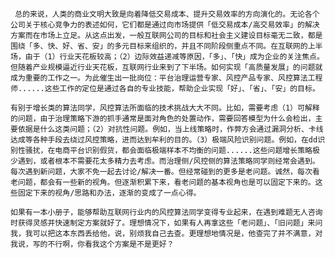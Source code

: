      总的来说，人类的商业文明大致是向着降低交易成本、提升交易效率的方向演化的。无论各个公司关于核心竞争力的表述如何，它们都是通过向市场提供「低交易成本/高交易效率」的解决方案而在市场上立足。从这点出发，一般互联网公司的目标和社会主义建设目标毫无二致，都是围绕「多、快、好、省、安」的多元目标来组织的，并且不同阶段侧重点不同。在互联网的上半场，由于（1）行业天花板较高；（2）边际效益递减等原因，「多」、「快」成为企业的关注焦点。但随着产业规模逼近行业天花板，互联网行业来到了下半场。如何实现「高质量发展」的问题就成为重要的工作之一。为此催生出一批岗位：平台治理运营专家、风控产品专家、风控算法工程师......这些工作的定位是通过各自的专业技能，帮助企业实现「好」、「省」、「安」的目标。

    有别于增长类的算法同学，风控算法所面临的技术挑战大大不同。比如，需要考虑（1）可解释的问题，由于治理策略下游的抓手通常是面对角色的处置动作，需要回答模型为什么会检出，主要依据是什么这类问题；（2）对抗性问题。例如，当上线策略时，作弊方会通过漏洞分析、卡线达成等各种手段去绕过风控策略，进而达到牟利的目的。（3）极端风险识别问题。例如，在dd识别性骚扰，在电商平台识别假货，都会面临极端样本不均衡的问题......这些问题增长策略极少遇到，或者根本不需要花太多精力去考虑。而治理侧/风控侧的算法策略同学则经常会遇到。每次遇到新问题，大家不免一起去讨论/解决一番。但经常碰到的更多是老问题。诚然，每次看老问题，都会有一些新的视角。但逐渐积累下来，看老问题的基本视角也是可以固定下来的。这些固定下来的视角/思路和办法，逐渐的变成了一点心得。

    如果有一本小册子，能够帮助互联网行业内的风控算法同学变得专业起来，在遇到难题无人咨询时获得灵感并快速制定方案就好了。理想情况下，如果有人再拿这些「老问题」、「旧问题」来问我，我可以把这本东西丢给他，说，别烦我自己去查。更理想地情况是，他查完了并不满意，对我说，写的不行啊，你看我这个方案是不是更好？
